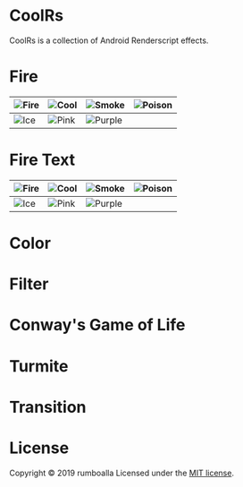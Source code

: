 # CoolRs
CoolRs is a collection of Android Renderscript effects.

# Fire
![Fire](https://github.com/rumboalla/coolrs/raw/master/screenshots/fire.gif) | ![Cool](https://github.com/rumboalla/coolrs/raw/master/screenshots/cool.gif) | ![Smoke](https://github.com/rumboalla/coolrs/raw/master/screenshots/smoke.gif) | ![Poison](https://github.com/rumboalla/coolrs/raw/master/screenshots/poison.gif) 
------------ | ------------- | ------------- | -------------
![Ice](https://github.com/rumboalla/coolrs/raw/master/screenshots/ice.gif) | ![Pink](https://github.com/rumboalla/coolrs/raw/master/screenshots/pink.gif) | ![Purple](https://github.com/rumboalla/coolrs/raw/master/screenshots/purple.gif) | 

# Fire Text
![Fire](https://github.com/rumboalla/coolrs/raw/master/screenshots/firetext.gif) | ![Cool](https://github.com/rumboalla/coolrs/raw/master/screenshots/cooltext.gif) | ![Smoke](https://github.com/rumboalla/coolrs/raw/master/screenshots/smoketext.gif) | ![Poison](https://github.com/rumboalla/coolrs/raw/master/screenshots/poisontext.gif)
------------ | ------------- | ------------- | -------------
![Ice](https://github.com/rumboalla/coolrs/raw/master/screenshots/icetext.gif) | ![Pink](https://github.com/rumboalla/coolrs/raw/master/screenshots/pinktext.gif) | ![Purple](https://github.com/rumboalla/coolrs/raw/master/screenshots/purpletext.gif) | 

# Color

# Filter

# Conway's Game of Life

# Turmite

# Transition

# License
Copyright © 2019 rumboalla
Licensed under the [MIT license](https://raw.githubusercontent.com/rumboalla/coolrs/master/LICENSE?token=AFBMOEUNMO3XMC3IRBLGDJK5U5EO6).


